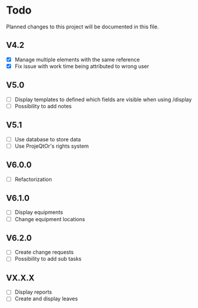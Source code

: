 # Todo
Planned changes to this project will be documented in this file.

## V4.2
 * [x] Manage multiple elements with the same reference
 * [x] Fix issue with work time being attributed to wrong user

## V5.0
 * [ ] Display templates to defined which fields are visible when using /display
 * [ ] Possibility to add notes

## V5.1
 * [ ] Use database to store data
 * [ ] Use ProjeQtOr's rights system

## V6.0.0
 * [ ] Refactorization

## V6.1.0
 * [ ] Display equipments
 * [ ] Change equipment locations

## V6.2.0
 * [ ] Create change requests
 * [ ] Possibility to add sub tasks

## VX.X.X
 * [ ] Display reports
 * [ ] Create and display leaves
